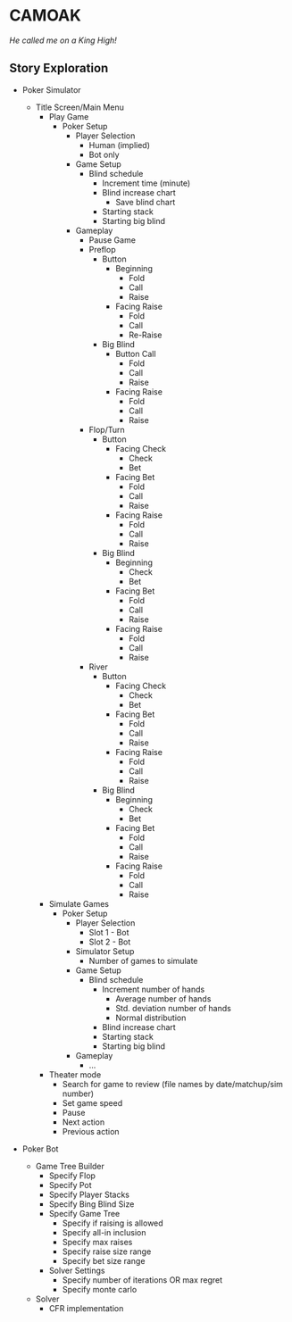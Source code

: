 # CAMOAK
*He called me on a King High!*

## Story Exploration
* Poker Simulator
    * Title Screen/Main Menu
        * Play Game
            * Poker Setup
                * Player Selection
                    * Human (implied)
                    * Bot only
                * Game Setup
                    * Blind schedule
                        * Increment time (minute)
                        * Blind increase chart
                            * Save blind chart
                        * Starting stack
                        * Starting big blind
                * Gameplay
                    * Pause Game
                    * Preflop
                        * Button
                            * Beginning
                                * Fold
                                * Call
                                * Raise
                            * Facing Raise
                                * Fold
                                * Call
                                * Re-Raise
                        * Big Blind
                            * Button Call
                                * Fold
                                * Call
                                * Raise
                            * Facing Raise
                                * Fold
                                * Call
                                * Raise
                    * Flop/Turn
                        * Button
                            * Facing Check
                                * Check
                                * Bet
                            * Facing Bet
                                * Fold
                                * Call
                                * Raise
                            * Facing Raise
                                * Fold
                                * Call
                                * Raise
                        * Big Blind
                            * Beginning
                                * Check
                                * Bet
                            * Facing Bet
                                * Fold
                                * Call
                                * Raise
                            * Facing Raise
                                * Fold
                                * Call
                                * Raise
                    * River
                        * Button
                            * Facing Check
                                * Check
                                * Bet
                            * Facing Bet
                                * Fold
                                * Call
                                * Raise
                            * Facing Raise
                                * Fold
                                * Call
                                * Raise
                        * Big Blind
                            * Beginning
                                * Check
                                * Bet
                            * Facing Bet
                                * Fold
                                * Call
                                * Raise
                            * Facing Raise
                                * Fold
                                * Call
                                * Raise
        * Simulate Games
            * Poker Setup
                * Player Selection
                    * Slot 1 - Bot
                    * Slot 2 - Bot
                * Simulator Setup
                    * Number of games to simulate
                * Game Setup
                    * Blind schedule
                        * Increment number of hands
                            * Average number of hands
                            * Std. deviation number of hands
                            * Normal distribution
                        * Blind increase chart
                        * Starting stack
                        * Starting big blind
                * Gameplay
                    * ...
        * Theater mode
            * Search for game to review (file names by date/matchup/sim number)
            * Set game speed
            * Pause
            * Next action
            * Previous action
        
* Poker Bot
    * Game Tree Builder
        * Specify Flop
        * Specify Pot
        * Specify Player Stacks
        * Specify Bing Blind Size
        * Specify Game Tree
            * Specify if raising is allowed
            * Specify all-in inclusion
            * Specify max raises
            * Specify raise size range
            * Specify bet size range
        * Solver Settings
            * Specify number of iterations OR max regret
            * Specify monte carlo
    * Solver
        * CFR implementation
